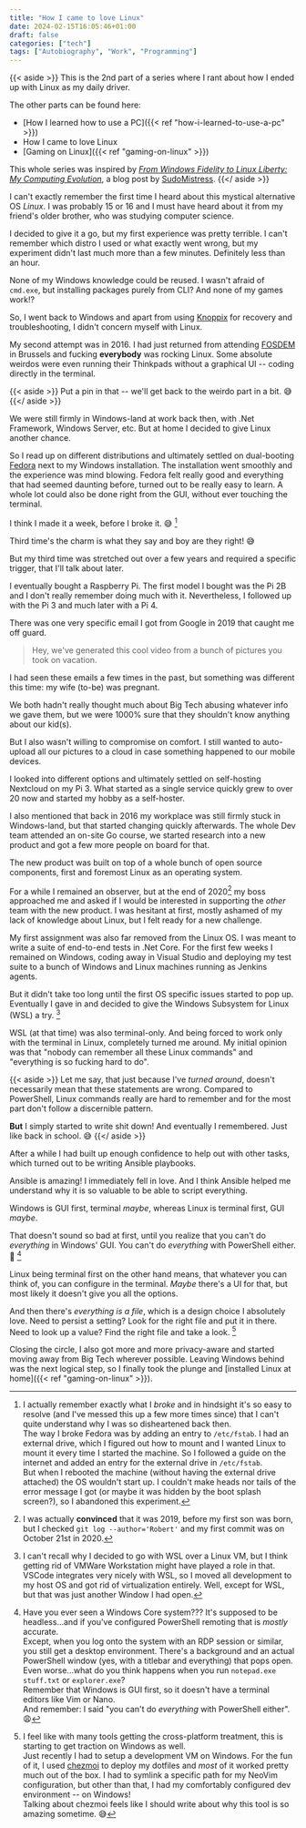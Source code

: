 ```yaml
---
title: "How I came to love Linux"
date: 2024-02-15T16:05:46+01:00
draft: false
categories: ["tech"]
tags: ["Autobiography", "Work", "Programming"]
---
```


{{< aside >}}
This is the 2nd part of a series where I rant about how I ended up with Linux as my daily driver.

The other parts can be found here:

* [How I learned how to use a PC]({{< ref "how-i-learned-to-use-a-pc" >}})
* How I came to love Linux
* [Gaming on Linux]({{< ref "gaming-on-linux" >}})

This whole series was inspired by [_From Windows Fidelity to Linux Liberty: My Computing Evolution_](https://www.sudoversity.fyi/posts/windows-fidelity-linux-liberty/), a blog post by [SudoMistress](https://www.sudoversity.fyi/about/).
{{</ aside >}}

I can't exactly remember the first time I heard about this mystical alternative OS _Linux_. I was probably 15 or 16 and I must have heard about it from my friend's older brother, who was studying computer science.

I decided to give it a go, but my first experience was pretty terrible. I can't remember which distro I used or what exactly went wrong, but my experiment didn't last much more than a few minutes. Definitely less than an hour.

None of my Windows knowledge could be reused. I wasn't afraid of `cmd.exe`, but installing packages purely from CLI? And none of my games work!?

So, I went back to Windows and apart from using [Knoppix](http://www.knoppix.org/) for recovery and troubleshooting, I didn't concern myself with Linux.

My second attempt was in 2016. I had just returned from attending [FOSDEM](https://fosdem.org/) in Brussels and fucking **everybody** was rocking Linux. Some absolute weirdos were even running their Thinkpads without a graphical UI -- coding directly in the terminal.

{{< aside >}}
Put a pin in that -- we'll get back to the weirdo part in a bit. 😅
{{</ aside >}}

We were still firmly in Windows-land at work back then, with .Net Framework, Windows Server, etc. But at home I decided to give Linux another chance.

So I read up on different distributions and ultimately settled on dual-booting [Fedora](https://fedoraproject.org/) next to my Windows installation. The installation went smoothly and the experience was mind blowing. Fedora felt really good and everything that had seemed daunting before, turned out to be really easy to learn. A whole lot could also be done right from the GUI, without ever touching the terminal.

I think I made it a week, before I broke it. 😅 [^broke-fedora]

Third time's the charm is what they say and boy are they right! 😅

But my third time was stretched out over a few years and required a specific trigger, that I'll talk about later.

I eventually bought a Raspberry Pi. The first model I bought was the Pi 2B and I don't really remember doing much with it. Nevertheless, I followed up with the Pi 3 and much later with a Pi 4.

There was one very specific email I got from Google in 2019 that caught me off guard.

> Hey, we've generated this cool video from a bunch of pictures you took on vacation.

I had seen these emails a few times in the past, but something was different this time: my wife (to-be) was pregnant.

We both hadn't really thought much about Big Tech abusing whatever info we gave them, but we were 1000% sure that they shouldn't know anything about our kid(s).

But I also wasn't willing to compromise on comfort. I still wanted to auto-upload all our pictures to a cloud in case something happened to our mobile devices.

I looked into different options and ultimately settled on self-hosting Nextcloud on my Pi 3. What started as a single service quickly grew to over 20 now and started my hobby as a self-hoster.

I also mentioned that back in 2016 my workplace was still firmly stuck in Windows-land, but that started changing quickly afterwards. The whole Dev team attended an on-site Go course, we started research into a new product and got a few more people on board for that.

The new product was built on top of a whole bunch of open source components, first and foremost Linux as an operating system.

For a while I remained an observer, but at the end of 2020[^git-commit] my boss approached me and asked if I would be interested in supporting the _other_ team with the new product. I was hesitant at first, mostly ashamed of my lack of knowledge about Linux, but I felt ready for a new challenge.

My first assignment was also far removed from the Linux OS. I was meant to write a suite of end-to-end tests in .Net Core. For the first few weeks I remained on Windows, coding away in Visual Studio and deploying my test suite to a bunch of Windows and Linux machines running as Jenkins agents.

But it didn't take too long until the first OS specific issues started to pop up. Eventually I gave in and decided to give the Windows Subsystem for Linux (WSL) a try. [^wsl]

WSL (at that time) was also terminal-only. And being forced to work only with the terminal in Linux, completely turned me around. My initial opinion was that "nobody can remember all these Linux commands" and "everything is so fucking hard to do".

{{< aside >}}
Let me say, that just because I've _turned around_, doesn't necessarily mean that these statements are wrong. Compared to PowerShell, Linux commands really are hard to remember and for the most part don't follow a discernible pattern.

**But** I simply started to write shit down! And eventually I remembered. Just like back in school. 😅
{{</ aside >}}

After a while I had built up enough confidence to help out with other tasks, which turned out to be writing Ansible playbooks.

Ansible is amazing! I immediately fell in love. And I think Ansible helped me understand why it is so valuable to be able to script everything.

Windows is GUI first, terminal _maybe_, whereas Linux is terminal first, GUI _maybe_.

That doesn't sound so bad at first, until you realize that you can't do _everything_ in Windows' GUI. You can't do _everything_ with PowerShell either. 😬 [^windows-core]

Linux being terminal first on the other hand means, that whatever you can think of, you can configure in the terminal. _Maybe_ there's a UI for that, but most likely it doesn't give you all the options.

And then there's _everything is a file_, which is a design choice I absolutely love. Need to persist a setting? Look for the right file and put it in there. Need to look up a value? Find the right file and take a look. [^on-windows-too]

Closing the circle, I also got more and more privacy-aware and started moving away from Big Tech wherever possible. Leaving Windows behind was the next logical step, so I finally took the plunge and [installed Linux at home]({{<  ref "gaming-on-linux"  >}}).

[^broke-fedora]: I actually remember exactly what I _broke_ and in hindsight it's so easy to resolve (and I've messed this up a few more times since) that I can't quite understand why I was so disheartened back then.  
The way I broke Fedora was by adding an entry to `/etc/fstab`. I had an external drive, which I figured out how to mount and I wanted Linux to mount it every time I started the machine. So I followed a guide on the internet and added an entry for the external drive in `/etc/fstab`.  
But when I rebooted the machine (without having the external drive attached) the OS wouldn't start up. I couldn't make heads nor tails of the error message I got (or maybe it was hidden by the boot splash screen?), so I abandoned this experiment.

[^git-commit]: I was actually **convinced** that it was 2019, before my first son was born, but I checked `git log --author='Robert'` and my first commit was on October 21st in 2020.

[^wsl]: I can't recall why I decided to go with WSL over a Linux VM, but I think getting rid of VMWare Workstation might have played a role in that. VSCode integrates very nicely with WSL, so I moved all development to my host OS and got rid of virtualization entirely. Well, except for WSL, but that was just another Window I had open.

[^windows-core]: Have you ever seen a Windows Core system??? It's supposed to be headless...and if you've configured PowerShell remoting that is _mostly_ accurate.  
Except, when you log onto the system with an RDP session or similar, you still get a desktop environment. There's a background and an actual PowerShell window (yes, with a titlebar and everything) that pops open.  
Even worse...what do you think happens when you run `notepad.exe stuff.txt` or `explorer.exe`?  
Remember that Windows is GUI first, so it doesn't have a terminal editors like Vim or Nano.  
And remember: I said "you can't do _everything_ with PowerShell either". 😩

[^on-windows-too]: I feel like with many tools getting the cross-platform treatment, this is starting to get traction on Windows as well.  
Just recently I had to setup a development VM on Windows. For the fun of it, I used [chezmoi](https://chezmoi.io) to deploy my dotfiles and _most_ of it worked pretty much out of the box. I had to symlink a specific path for my NeoVim configuration, but other than that, I had my comfortably configured dev environment -- on Windows!  
Talking about chezmoi feels like I should write about why this tool is so amazing sometime. 😅
